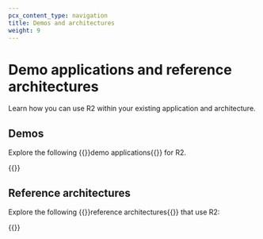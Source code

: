 ```yaml
---
pcx_content_type: navigation
title: Demos and architectures
weight: 9
---
```


# Demo applications and reference architectures

Learn how you can use R2 within your existing application and architecture.

## Demos

Explore the following {{<glossary-tooltip term_id="demo application">}}demo applications{{</glossary-tooltip>}} for R2.

{{<external-resources resource_type="apps" products="R2">}}

## Reference architectures

Explore the following {{<glossary-tooltip term_id="reference architecture">}}reference architectures{{</glossary-tooltip>}} that use R2:

{{<resource-by-selector products="R2" resource_type="reference-architecture,design-guide,reference-architecture-diagram">}}